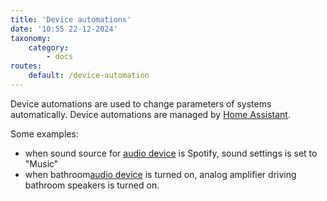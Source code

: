 ```yaml
---
title: 'Device automations'
date: '10:55 22-12-2024'
taxonomy:
    category:
        - docs
routes:
    default: /device-automation
---
```


Device automations are used to change parameters of systems automatically. Device automations are managed by [Home Assistant](/home-assistant).

Some examples:
* when sound source for [audio device](/audio-devices) is Spotify, sound settings is set to "Music"
* when bathroom[audio device](/audio-devices) is turned on, analog amplifier driving bathroom speakers is turned on.
